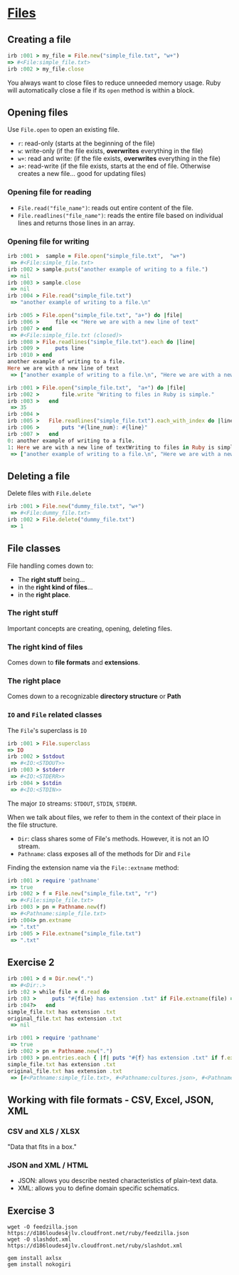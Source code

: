 # [Files](https://launchschool.com/books/ruby/read/files)

## Creating a file

```ruby
irb :001 > my_file = File.new("simple_file.txt", "w+")
=> #<File:simple_file.txt>
irb :002 > my_file.close
```

You always want to close files to reduce unneeded memory usage. Ruby will automatically close a file if its ```open``` method is within a block.

## Opening files

Use ```File.open``` to open an existing file.

* ```r```: read-only (starts at the beginning of the file)
* ```w```: write-only (if the file exists, **overwrites** everything in the file)
* ```w+```: read and write: (if the file exists, **overwrites** everything in the file)
* ```a+```: read-write (if the file exists, starts at the end of file. Otherwise creates a new file... good for updating files)

### Opening file for reading

* ```File.read("file_name")```: reads out entire content of the file.
* ```File.readlines("file_name")```: reads the entire file based on individual lines and returns those lines in an array.

### Opening file for writing

```ruby
irb :001 >  sample = File.open("simple_file.txt",  "w+")
 => #<File:simple_file.txt>
irb :002 > sample.puts("another example of writing to a file.")
 => nil
irb :003 > sample.close
 => nil
irb :004 > File.read("simple_file.txt")
 => "another example of writing to a file.\n"
```

```ruby
irb :005 > File.open("simple_file.txt", "a+") do |file|
irb :006 >     file << "Here we are with a new line of text"
irb :007 > end
 => #<File:simple_file.txt (closed)>
irb :008 > File.readlines("simple_file.txt").each do |line|
irb :009 >     puts line
irb :010 > end
another example of writing to a file.
Here we are with a new line of text
 => ["another example of writing to a file.\n", "Here we are with a new line of text"]
```

```ruby
irb :001 > File.open("simple_file.txt",  "a+") do |file|
irb :002 >       file.write "Writing to files in Ruby is simple."
irb :003 >   end
 => 35
irb :004 >
irb :005 >   File.readlines("simple_file.txt").each_with_index do |line, line_num|
irb :006 >       puts "#{line_num}: #{line}"
irb :007 >   end
0: another example of writing to a file.
1: Here we are with a new line of textWriting to files in Ruby is simple.
 => ["another example of writing to a file.\n", "Here we are with a new line of textWriting to files in Ruby is simple."]
```

## Deleting a file

Delete files with ```File.delete```

```ruby
irb :001 > File.new("dummy_file.txt", "w+")
 => #<File:dummy_file.txt>
irb :002 > File.delete("dummy_file.txt")
 => 1
```

## File classes

File handling comes down to:

* The **right stuff** being...
* in the **right kind of files**...
* in the **right place**.

### The right stuff

Important concepts are creating, opening, deleting files.

### The right kind of files

Comes down to **file formats** and **extensions**.

### The right place

Comes down to a recognizable **directory structure** or **Path**

### ```IO``` and ```File``` related classes

The ```File```'s superclass is ```IO```

```ruby
irb :001 > File.superclass
=> IO
irb :002 > $stdout
 => #<IO:<STDOUT>>
irb :003 > $stderr
 => #<IO:<STDERR>>
irb :004 > $stdin
 => #<IO:<STDIN>>
```

The major ```IO``` streams: ```STDOUT```, ```STDIN```, ```STDERR```.

When we talk about files, we refer to them in the context of their place in the file structure.

* ```Dir```: class shares some of File's methods. However, it is not an IO stream.
* ```Pathname```: class exposes all of the methods for Dir and ```File```

Finding the extension name via the ```File::extname``` method:
```ruby
irb :001 > require 'pathname'
 => true
irb :002 > f = File.new("simple_file.txt", "r")
 => #<File:simple_file.txt>
irb :003 > pn = Pathname.new(f)
 => #<Pathname:simple_file.txt>
irb :004> pn.extname
 => ".txt"
irb :005 > File.extname("simple_file.txt")
 => ".txt"
```

## Exercise 2

```ruby
irb :001 > d = Dir.new(".")
 => #<Dir:.>
irb :02 > while file = d.read do
irb :03 >     puts "#{file} has extension .txt" if File.extname(file) == ".txt"
irb :04?>   end
simple_file.txt has extension .txt
original_file.txt has extension .txt
 => nil
```

```ruby
irb :001 > require 'pathname'
 => true
irb :002 > pn = Pathname.new(".")
irb :003 > pn.entries.each { |f| puts "#{f} has extension .txt" if f.extname == ".txt" }
simple_file.txt has extension .txt
original_file.txt has extension .txt
 => [#<Pathname:simple_file.txt>, #<Pathname:cultures.json>, #<Pathname:ruby_book>, #<Pathname:articles.xml>, #<Pathname:chair.rb>, #<Pathname:.git>, #<Pathname:original_file.txt>, #<Pathname:feedzilla.json>, #<Pathname:slashdot>, #<Pathname:articles.json>, #<Pathname:..>, #<Pathname:.>]
```

## Working with file formats - CSV, Excel, JSON, XML

### CSV and XLS / XLSX

"Data that fits in a box."

### JSON and XML / HTML

* JSON: allows you describe nested characteristics of plain-text data.
* XML: allows you to define domain specific schematics.

## Exercise 3

```
wget -O feedzilla.json https://d186loudes4jlv.cloudfront.net/ruby/feedzilla.json
wget -O slashdot.xml https://d186loudes4jlv.cloudfront.net/ruby/slashdot.xml
```

```
gem install axlsx
gem install nokogiri
```

